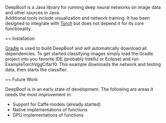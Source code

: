 DeepBoof is a Java library for running deep neural networks on image data and other sources in Java.  
Additional tools include visualization and network training.  It has been designed to integrate with 
[Torch](http://torch.ch/) but does not depend it for its core functionality.

== Installation

[Gradle](http://gradle.org) is used to build DeepBoof and will automatically download all dependencies.
To get started classifying images simply load the Gradle project into you favorite IDE (probably IntelliJ
or Eclipse) and run ExampleTorchVggCifar10.  This example downloads the network and testing data, then
starts the classifier.

== Future Work

DeepBoof is in an early state of development.  The following are areas it needs the most improvement in:

* Support for Caffe models (already started)
* Native implementations of functions
* GPU implementations of functions

